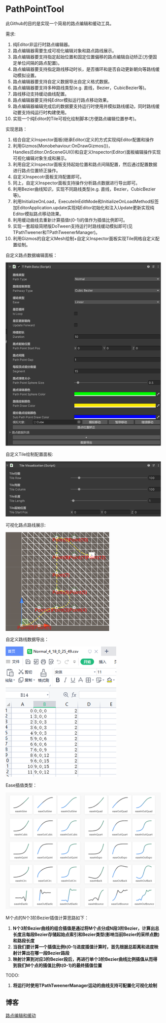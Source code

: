 # PathPointTool
此Github的目的是实现一个简易的路点编辑和缓动工具。

需求:

1. 纯Editor非运行时路点编辑器。
2. 路点编辑器需要生成可视化编辑对象和路点路线展示。
3. 路点编辑器要支持指定起始位置和固定位置偏移的路点编辑自动矫正(方便固定单位间隔的路点配置)。
4. 路点编辑器要支持指定路线移动时长，是否循环和是否自动更新朝向等路线缓动模拟设置。
5. 路点编辑器要支持自定义数据导出自定义格式数据。
6. 路点编辑器要支持多种路线类型(e.g. 直线，Bezier，CubicBezier等)。
7. 路线移动支持缓动曲线配置。
8. 路点编辑器要支持纯Editor模拟运行路点移动效果。
9. 路点编辑器编辑完成后的数据要支持运行时使用并模拟路线缓动，同时路线缓动要支持纯运行时构建使用。
10. 实现一个纯Editor的Tile可视化绘制脚本(方便路点编辑位置参考)。

实现思路：

1. 结合自定义Inspector面板(继承Editor)定义的方式实现纯Editor配置和操作
2. 利用Gizmos(Monobehaviour:OnDrawGizmos())，Handles(Editor.OnSceneGUI())和自定义Inspector(Editor)面板编辑操作实现可视化编辑对象生成和展示。
3. 利用自定义Inspector面板支持起始位置和路点间隔配置，然后通过配置数据进行路点位置矫正操作。
4. 自定义Inspecotr面板支持配置即可。
5. 同上，自定义Inspector面板支持操作分析路点数据进行导出即可。
6. 利用Bezier曲线知识，实现不同路线类型(e.g. 直线，Bezier，CubicBezier等)。
7. 利用InitializeOnLoad，ExecuteInEditMode和InitializeOnLoadMethod标签加EditorApplication.update实现纯Editor初始化和注入Update更新实现纯Editor模拟路点移动效果。
8. 利用缓动曲线去重新计算插值t(0-1)的值作为插值比例即可。
9. 实现一套超级简陋版DoTween支持运行时路线缓动模拟即可(见TPathTweener和TPathTweenerManager)。
10. 利用Gizmos的自定义Mesh绘制+自定义Inspector面板实现Tile网格自定义配置绘制。

自定义路点数据编辑面板：

![CustomPathDataInspector](/img/Unity/PathPointTool/CustomPathDataInspector.PNG)

自定义Tile绘制配置面板:

![CustomTileInspector](/img/Unity/PathPointTool/CustomTileInspector.PNG)

可视化路点路线展示:

![CubicBezierDraw](/img/Unity/PathPointTool/CubicBezierDraw.PNG)

自定义路线数据导出：

![CustomPathDataExport](/img/Unity/PathPointTool/CustomPathDataExport.PNG)

Ease插值类型：

![EaseLerpFunction](/img/Unity/Math/EaseLerpFunction.png)

M个点的N个3阶Bezier插值计算思路如下：

1. **N个3阶Bezier曲线的组合插值是通过将M个点分成N段3阶Bezier，计算出总长度且每段Bezier存储起始点索引和Bezier类型(影响当前Bezier的采样点数)和路段长度**
2. **当我们要计算一个插值比例t(0-1)进度插值计算时，首先根据总距离和进度映射计算出在哪一段Bezier路段**
3. **映射计算到对应3阶Bezier段后，再进行单个3阶Bezier曲线比例插值从而得到我们M个点的插值比例t(0-1)的最终插值位置**

TODO:

1. **将运行时使用TPathTweenerManager运动的曲线支持可配置化可视化绘制**

## 博客

[路点编辑和缓动](http://tonytang1990.github.io/2023/04/09/PathPointTool/)